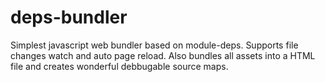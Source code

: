 # deps-bundler
Simplest javascript web bundler based on module-deps. Supports file changes watch and auto page reload. Also bundles all assets into a HTML file and creates wonderful debbugable source maps.
